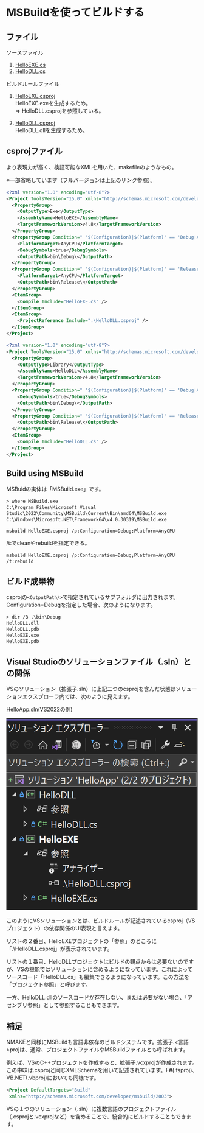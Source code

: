 # MSBuildを使ってビルドする

## ファイル

ソースファイル

1. [HelloEXE.cs](./HelloEXE.cs)
1. [HelloDLL.cs](./HelloDLL.cs)

ビルドルールファイル

1. [HelloEXE.csproj](./HelloEXE.csproj)  
    HelloEXE.exeを生成するため。  
    ⇒ HelloDLL.csprojを参照している。

1. [HelloDLL.csproj](./HelloDLL.csproj)  
    HelloDLL.dllを生成するため。

## csprojファイル

より表現力が高く、検証可能なXMLを用いた、makefileのようなもの。

※一部省略しています（フルバージョンは上記のリンク参照）。

```xml
<?xml version="1.0" encoding="utf-8"?>
<Project ToolsVersion="15.0" xmlns="http://schemas.microsoft.com/developer/msbuild/2003">
  <PropertyGroup>
    <OutputType>Exe</OutputType>
    <AssemblyName>HelloEXE</AssemblyName>
    <TargetFrameworkVersion>v4.8</TargetFrameworkVersion>
  </PropertyGroup>
  <PropertyGroup Condition=" '$(Configuration)|$(Platform)' == 'Debug|AnyCPU' ">
    <PlatformTarget>AnyCPU</PlatformTarget>
    <DebugSymbols>true</DebugSymbols>
    <OutputPath>bin\Debug\</OutputPath>
  </PropertyGroup>
  <PropertyGroup Condition=" '$(Configuration)|$(Platform)' == 'Release|AnyCPU' ">
    <PlatformTarget>AnyCPU</PlatformTarget>
    <OutputPath>bin\Release\</OutputPath>
  </PropertyGroup>
  <ItemGroup>
    <Compile Include="HelloEXE.cs" />
  </ItemGroup>
  <ItemGroup>
    <ProjectReference Include=".\HelloDLL.csproj" />
  </ItemGroup>
</Project>
```

```xml
<?xml version="1.0" encoding="utf-8"?>
<Project ToolsVersion="15.0" xmlns="http://schemas.microsoft.com/developer/msbuild/2003">
  <PropertyGroup>
    <OutputType>Library</OutputType>
    <AssemblyName>HelloDLL</AssemblyName>
    <TargetFrameworkVersion>v4.8</TargetFrameworkVersion>
  </PropertyGroup>
  <PropertyGroup Condition=" '$(Configuration)|$(Platform)' == 'Debug|AnyCPU' ">
    <DebugSymbols>true</DebugSymbols>
    <OutputPath>bin\Debug\</OutputPath>
  </PropertyGroup>
  <PropertyGroup Condition=" '$(Configuration)|$(Platform)' == 'Release|AnyCPU' ">
    <OutputPath>bin\Release\</OutputPath>
  </PropertyGroup>
  <ItemGroup>
    <Compile Include="HelloDLL.cs" />
  </ItemGroup>
</Project>
```

## Build using MSBuild

MSBuidの実体は「MSBuild.exe」です。

```dos
> where MSBuild.exe
C:\Program Files\Microsoft Visual Studio\2022\Community\MSBuild\Current\Bin\amd64\MSBuild.exe
C:\Windows\Microsoft.NET\Framework64\v4.0.30319\MSBuild.exe
```

```dos
msbuild HelloEXE.csproj /p:Configuration=Debug;Platform=AnyCPU
```

/t:でcleanやrebuildを指定できる。

```dos
msbuild HelloEXE.csproj /p:Configuration=Debug;Platform=AnyCPU /t:rebuild
```

## ビルド成果物

csprojの`<OutputPath/>`で指定されているサブフォルダに出力されます。Configuration=Debugを指定した場合、次のようになります。

```dos
> dir /B .\bin\Debug
HelloDLL.dll
HelloDLL.pdb
HelloEXE.exe
HelloEXE.pdb
```

## Visual Studioのソリューションファイル（.sln）との関係

VSのソリューション（拡張子.sln）に上記二つのcsprojを含んだ状態はソリューションエクスプローラ内では、次のように見えます。

[HelloApp.sln(VS2022の例)](./HelloApp.sln)

![VSのソリューションエクスプローラ](./img/sln.png)

このようにVSソリューションとは、ビルドルールが記述されているcsproj（VSプロジェクト）の依存関係のUI表現と言えます。

リストの２番目、HelloEXEプロジェクトの「参照」のところに「.\HelloDLL.csproj」が表示されています。

リストの１番目、HelloDLLプロジェクトはビルドの観点からは必要ないのですが、VSの機能ではソリューションに含めるようになっています。これによってソースコード「HelloDLL.cs」も編集できるようになっています。この方法を「プロジェクト参照」と呼びます。

一方、HelloDLL.dllのソースコードが存在しない、または必要がない場合、「アセンブリ参照」として参照することもできます。

## 補足

NMAKEと同様にMSBuildも言語非依存のビルドシステムです。拡張子.<言語>projは、通常、プロジェクトファイルやMSBuildファイルとも呼ばれます。

例えば、VSのC++プロジェクトを作成すると、拡張子.vcxprojが作成されます。この中味は.csprojと同じXMLSchemaを用いて記述されています。F#(.fsproj)、VB.NET(.vbproj)においても同様です。

```XML
<Project DefaultTargets="Build"
 xmlns="http://schemas.microsoft.com/developer/msbuild/2003">
```

VSの１つのソリューション（.sln）に複数言語のプロジェクトファイル（.csprojと.vcxprojなど）を含めることで、統合的にビルドすることもできます。
